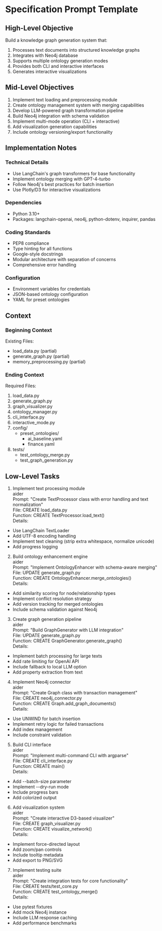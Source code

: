 # Specification Prompt Template

## High-Level Objective
Build a knowledge graph generation system that:
1. Processes text documents into structured knowledge graphs
2. Integrates with Neo4j database
3. Supports multiple ontology generation modes
4. Provides both CLI and interactive interfaces
5. Generates interactive visualizations

## Mid-Level Objectives
1. Implement text loading and preprocessing module
2. Create ontology management system with merging capabilities
3. Develop LLM-powered graph transformation pipeline
4. Build Neo4j integration with schema validation
5. Implement multi-mode operation (CLI + interactive)
6. Add visualization generation capabilities
7. Include ontology versioning/export functionality

## Implementation Notes
### Technical Details
- Use LangChain's graph transformers for base functionality
- Implement ontology merging with GPT-4-turbo
- Follow Neo4j's best practices for batch insertion
- Use Plotly/D3 for interactive visualizations

### Dependencies
- Python 3.10+
- Packages: langchain-openai, neo4j, python-dotenv, inquirer, pandas

### Coding Standards
- PEP8 compliance
- Type hinting for all functions
- Google-style docstrings
- Modular architecture with separation of concerns
- Comprehensive error handling

### Configuration
- Environment variables for credentials
- JSON-based ontology configuration
- YAML for preset ontologies

## Context
### Beginning Context
Existing Files:
- load_data.py (partial)
- generate_graph.py (partial)
- memory_preprocessing.py (partial)

### Ending Context  
Required Files:
1. load_data.py
2. generate_graph.py 
3. graph_visualizer.py
4. ontology_manager.py
5. cli_interface.py
6. interactive_mode.py
7. config/
   - preset_ontologies/
     - ai_baseline.yaml
     - finance.yaml
8. tests/
   - test_ontology_merge.py
   - test_graph_generation.py

## Low-Level Tasks

1. Implement text processing module  
aider  
Prompt: "Create TextProcessor class with error handling and text normalization"  
File: CREATE load_data.py  
Function: CREATE TextProcessor.load_text()  
Details:  
- Use LangChain TextLoader  
- Add UTF-8 encoding handling  
- Implement text cleaning (strip extra whitespace, normalize unicode)  
- Add progress logging

2. Build ontology enhancement engine  
aider  
Prompt: "Implement OntologyEnhancer with schema-aware merging"  
File: UPDATE generate_graph.py  
Function: CREATE OntologyEnhancer.merge_ontologies()  
Details:  
- Add similarity scoring for node/relationship types  
- Implement conflict resolution strategy  
- Add version tracking for merged ontologies  
- Include schema validation against Neo4j

3. Create graph generation pipeline  
aider  
Prompt: "Build GraphGenerator with LLM integration"  
File: UPDATE generate_graph.py  
Function: CREATE GraphGenerator.generate_graph()  
Details:  
- Implement batch processing for large texts  
- Add rate limiting for OpenAI API  
- Include fallback to local LLM option  
- Add property extraction from text

4. Implement Neo4j connector  
aider  
Prompt: "Create Graph class with transaction management"  
File: CREATE neo4j_connector.py  
Function: CREATE Graph.add_graph_documents()  
Details:  
- Use UNWIND for batch insertion  
- Implement retry logic for failed transactions  
- Add index management  
- Include constraint validation

5. Build CLI interface  
aider  
Prompt: "Implement multi-command CLI with argparse"  
File: CREATE cli_interface.py  
Function: CREATE main()  
Details:  
- Add --batch-size parameter  
- Implement --dry-run mode  
- Include progress bars  
- Add colorized output

6. Add visualization system  
aider  
Prompt: "Create interactive D3-based visualizer"  
File: CREATE graph_visualizer.py  
Function: CREATE visualize_network()  
Details:  
- Implement force-directed layout  
- Add zoom/pan controls  
- Include tooltip metadata  
- Add export to PNG/SVG

7. Implement testing suite  
aider  
Prompt: "Create integration tests for core functionality"  
File: CREATE tests/test_core.py  
Function: CREATE test_ontology_merge()  
Details:  
- Use pytest fixtures  
- Add mock Neo4j instance  
- Include LLM response caching  
- Add performance benchmarks

